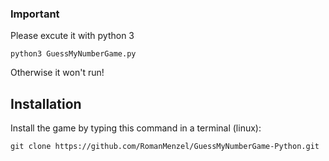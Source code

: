 ### Important
Please excute it with python 3
```
python3 GuessMyNumberGame.py
```
Otherwise it won't run!

## Installation
Install the game by typing this command in a terminal (linux):
```
git clone https://github.com/RomanMenzel/GuessMyNumberGame-Python.git
```



